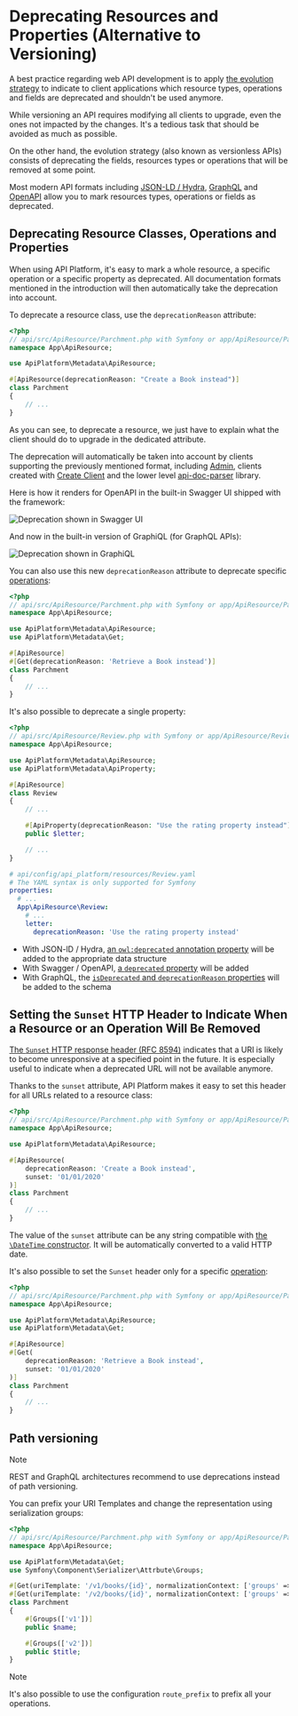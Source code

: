 # Deprecating Resources and Properties (Alternative to Versioning)

A best practice regarding web API development is to apply [the evolution strategy](https://phil.tech/api/2018/05/02/api-evolution-for-rest-http-apis/)
to indicate to client applications which resource types, operations and fields are deprecated and shouldn't be used anymore.

While versioning an API requires modifying all clients to upgrade, even the ones not impacted by the changes.
It's a tedious task that should be avoided as much as possible.

On the other hand, the evolution strategy (also known as versionless APIs) consists of deprecating the fields, resources
types or operations that will be removed at some point.

Most modern API formats including [JSON-LD / Hydra](content-negotiation.md), [GraphQL](graphql.md) and [OpenAPI](openapi.md)
allow you to mark resources types, operations or fields as deprecated.

## Deprecating Resource Classes, Operations and Properties

When using API Platform, it's easy to mark a whole resource, a specific operation or a specific property as deprecated.
All documentation formats mentioned in the introduction will then automatically take the deprecation into account.

To deprecate a resource class, use the `deprecationReason` attribute:

```php
<?php
// api/src/ApiResource/Parchment.php with Symfony or app/ApiResource/Parchment.php with Laravel
namespace App\ApiResource;

use ApiPlatform\Metadata\ApiResource;

#[ApiResource(deprecationReason: "Create a Book instead")]
class Parchment
{
    // ...
}
```

As you can see, to deprecate a resource, we just have to explain what the client should do to upgrade in the dedicated attribute.

The deprecation will automatically be taken into account by clients supporting the previously mentioned format, including
[Admin](../admin/index.md), clients created with [Create Client](../create-client/index.md) and the lower level
[api-doc-parser](https://github.com/api-platform/api-doc-parser) library.

Here is how it renders for OpenAPI in the built-in Swagger UI shipped with the framework:

![Deprecation shown in Swagger UI](images/deprecated-swagger-ui.png)

And now in the built-in version of GraphiQL (for GraphQL APIs):

![Deprecation shown in GraphiQL](images/deprecated-graphiql.png)

You can also use this new `deprecationReason` attribute to deprecate specific [operations](operations.md):

```php
<?php
// api/src/ApiResource/Parchment.php with Symfony or app/ApiResource/Parchment.php with Laravel
namespace App\ApiResource;

use ApiPlatform\Metadata\ApiResource;
use ApiPlatform\Metadata\Get;

#[ApiResource]
#[Get(deprecationReason: 'Retrieve a Book instead')]
class Parchment
{
    // ...
}
```

It's also possible to deprecate a single property:

<code-selector>

```php
<?php
// api/src/ApiResource/Review.php with Symfony or app/ApiResource/Review.php with Laravel
namespace App\ApiResource;

use ApiPlatform\Metadata\ApiResource;
use ApiPlatform\Metadata\ApiProperty;

#[ApiResource]
class Review
{
    // ...

    #[ApiProperty(deprecationReason: "Use the rating property instead")]
    public $letter;

    // ...
}
```

```yaml
# api/config/api_platform/resources/Review.yaml
# The YAML syntax is only supported for Symfony
properties:
  # ...
  App\ApiResource\Review:
    # ...
    letter:
      deprecationReason: 'Use the rating property instead'
```

</code-selector>

- With JSON-lD / Hydra, [an `owl:deprecated` annotation property](https://www.w3.org/TR/owl2-syntax/#Annotation_Properties) will be added to the appropriate data structure
- With Swagger / OpenAPI, [a `deprecated` property](https://swagger.io/docs/specification/2-0/paths-and-operations/) will be added
- With GraphQL, the [`isDeprecated` and `deprecationReason` properties](https://facebook.github.io/graphql/June2018/#sec-Deprecation) will be added to the schema

## Setting the `Sunset` HTTP Header to Indicate When a Resource or an Operation Will Be Removed

[The `Sunset` HTTP response header (RFC 8594)](https://www.rfc-editor.org/rfc/rfc8594) indicates that a URI is likely to become unresponsive at a specified point in the future.
It is especially useful to indicate when a deprecated URL will not be available anymore.

Thanks to the `sunset` attribute, API Platform makes it easy to set this header for all URLs related to a resource class:

```php
<?php
// api/src/ApiResource/Parchment.php with Symfony or app/ApiResource/Parchment.php with Laravel
namespace App\ApiResource;

use ApiPlatform\Metadata\ApiResource;

#[ApiResource(
    deprecationReason: 'Create a Book instead',
    sunset: '01/01/2020'
)]
class Parchment
{
    // ...
}
```

The value of the `sunset` attribute can be any string compatible with [the `\DateTime` constructor](https://www.php.net/manual/en/datetime.construct.php).
It will be automatically converted to a valid HTTP date.

It's also possible to set the `Sunset` header only for a specific [operation](operations.md):

```php
<?php
// api/src/ApiResource/Parchment.php with Symfony or app/ApiResource/Parchment.php with Laravel
namespace App\ApiResource;

use ApiPlatform\Metadata\ApiResource;
use ApiPlatform\Metadata\Get;

#[ApiResource]
#[Get(
    deprecationReason: 'Retrieve a Book instead',
    sunset: '01/01/2020'
)]
class Parchment
{
    // ...
}
```

## Path versioning

> [!NOTE]
> REST and GraphQL architectures recommend to use deprecations instead of path versioning.

You can prefix your URI Templates and change the representation using serialization groups:

```php
<?php
// api/src/ApiResource/Parchment.php with Symfony or app/ApiResource/Parchment.php with Laravel
namespace App\ApiResource;

use ApiPlatform\Metadata\Get;
use Symfony\Component\Serializer\Attrbute\Groups;

#[Get(uriTemplate: '/v1/books/{id}', normalizationContext: ['groups' => ['v1']])]
#[Get(uriTemplate: '/v2/books/{id}', normalizationContext: ['groups' => ['v2']])]
class Parchment
{
    #[Groups(['v1'])]
    public $name;

    #[Groups(['v2'])]
    public $title;
}
```

> [!NOTE]
> It's also possible to use the configuration `route_prefix` to prefix all your operations.
